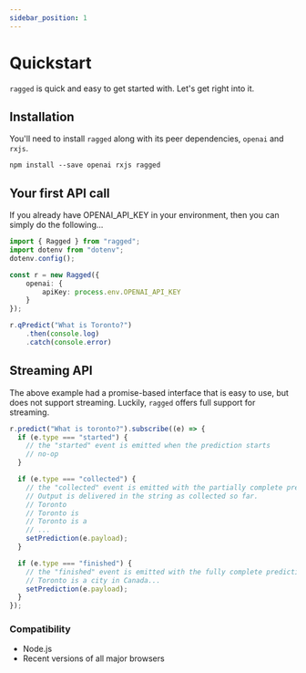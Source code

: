 ```yaml
---
sidebar_position: 1
---
```


# Quickstart

`ragged` is quick and easy to get started with. Let's get right into it.

## Installation

You'll need to install `ragged` along with its peer dependencies, `openai` and `rxjs`.

```
npm install --save openai rxjs ragged
```

## Your first API call

If you already have OPENAI_API_KEY in your environment, then you can simply do the following...

```ts
import { Ragged } from "ragged";
import dotenv from "dotenv";
dotenv.config();

const r = new Ragged({
    openai: {
        apiKey: process.env.OPENAI_API_KEY
    }
});

r.qPredict("What is Toronto?")
    .then(console.log)
    .catch(console.error)
```

## Streaming API

The above example had a promise-based interface that is easy to use, but does not support streaming. Luckily, `ragged` offers full support for streaming.

```ts
r.predict("What is toronto?").subscribe((e) => {
  if (e.type === "started") {
    // the "started" event is emitted when the prediction starts
    // no-op
  }

  if (e.type === "collected") {
    // the "collected" event is emitted with the partially complete prediction as it streams down
    // Output is delivered in the string as collected so far.
    // Toronto
    // Toronto is
    // Toronto is a
    // ...
    setPrediction(e.payload);
  }

  if (e.type === "finished") {
    // the "finished" event is emitted with the fully complete prediction
    // Toronto is a city in Canada...
    setPrediction(e.payload); 
  }
});
```

### Compatibility

* Node.js
* Recent versions of all major browsers
